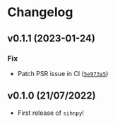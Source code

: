 # Changelog

<!--next-version-placeholder-->

## v0.1.1 (2023-01-24)
### Fix
* Patch PSR issue in CI ([`5e973a5`](https://github.com/stong3/sihnpy/commit/5e973a5cd1b248aee1636dee210c88e0913e5a26))

## v0.1.0 (21/07/2022)

- First release of `sihnpy`!